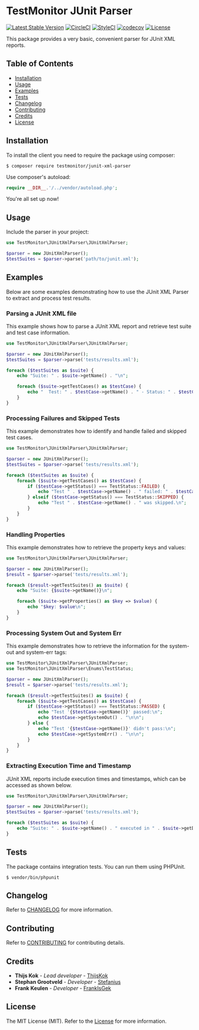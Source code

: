 # TestMonitor JUnit Parser

[![Latest Stable Version](https://poser.pugx.org/testmonitor/junit-xml-parser/v/stable)](https://packagist.org/packages/testmonitor/junit-xml-parser)
[![CircleCI](https://img.shields.io/circleci/project/github/testmonitor/junit-xml-parser.svg)](https://circleci.com/gh/testmonitor/junit-xml-parser)
[![StyleCI](https://styleci.io/repos/934299329/shield)](https://styleci.io/repos/934299329)
[![codecov](https://codecov.io/gh/testmonitor/junit-xml-parser/graph/badge.svg?token=OX609Y0IJY)](https://codecov.io/gh/testmonitor/junit-xml-parser)
[![License](https://poser.pugx.org/testmonitor/junit-xml-parser/license)](https://packagist.org/packages/testmonitor/junit-xml-parser)

This package provides a very basic, convenient parser for JUnit XML reports.

## Table of Contents

- [Installation](#installation)
- [Usage](#usage)
- [Examples](#examples)
- [Tests](#tests)
- [Changelog](#changelog)
- [Contributing](#contributing)
- [Credits](#credits)
- [License](#license)

## Installation

To install the client you need to require the package using composer:

	$ composer require testmonitor/junit-xml-parser

Use composer's autoload:

```php
require __DIR__.'/../vendor/autoload.php';
```

You're all set up now!

## Usage

Include the parser in your project:

```php
use TestMonitor\JUnitXmlParser\JUnitXmlParser;

$parser = new JUnitXmlParser();
$testSuites = $parser->parse('path/to/junit.xml');
```

## Examples

Below are some examples demonstrating how to use the JUnit XML Parser to extract and process test results.

### Parsing a JUnit XML file

This example shows how to parse a JUnit XML report and retrieve test suite and test case information.

```php
use TestMonitor\JUnitXmlParser\JUnitXmlParser;

$parser = new JUnitXmlParser();
$testSuites = $parser->parse('tests/results.xml');

foreach ($testSuites as $suite) {
    echo "Suite: " . $suite->getName() . "\n";

    foreach ($suite->getTestCases() as $testCase) {
        echo "  Test: " . $testCase->getName() . " - Status: " . $testCase->getStatus()->name . "\n";
    }
}
```

### Processing Failures and Skipped Tests

This example demonstrates how to identify and handle failed and skipped test cases.

```php
use TestMonitor\JUnitXmlParser\JUnitXmlParser;

$parser = new JUnitXmlParser();
$testSuites = $parser->parse('tests/results.xml');

foreach ($testSuites as $suite) {
    foreach ($suite->getTestCases() as $testCase) {
        if ($testCase->getStatus() === TestStatus::FAILED) {
            echo "Test " . $testCase->getName() . " failed: " . $testCase->getFailureMessage() . "\n";
        } elseif ($testCase->getStatus() === TestStatus::SKIPPED) {
            echo "Test " . $testCase->getName() . " was skipped.\n";
        }
    }
}
```

### Handling Properties

This example demonstrates how to retrieve the property keys and values:

```php
use TestMonitor\JUnitXmlParser\JUnitXmlParser;

$parser = new JUnitXmlParser();
$result = $parser->parse('tests/results.xml');

foreach ($result->getTestSuites() as $suite) {
    echo "Suite: {$suite->getName()}\n";

    foreach ($suite->getProperties() as $key => $value) {
        echo "$key: $value\n";
    }
}
```

### Processing System Out and System Err

This example demonstrates how to retrieve the information for the system-out and system-err tags:

```php
use TestMonitor\JUnitXmlParser\JUnitXmlParser;
use TestMonitor\JUnitXmlParser\Enums\TestStatus;

$parser = new JUnitXmlParser();
$result = $parser->parse('tests/results.xml');

foreach ($result->getTestSuites() as $suite) {
    foreach ($suite->getTestCases() as $testCase) {
        if ($testCase->getStatus() === TestStatus::PASSED) {
            echo "Test '{$testCase->getName()}' passed:\n";
            echo $testCase->getSystemOut() . "\n\n";
        } else {
            echo "Test '{$testCase->getName()}' didn't pass:\n";
            echo $testCase->getSystemErr() . "\n\n";
        }
    }
}
```

### Extracting Execution Time and Timestamp

JUnit XML reports include execution times and timestamps, which can be accessed as shown below.

```php
use TestMonitor\JUnitXmlParser\JUnitXmlParser;

$parser = new JUnitXmlParser();
$testSuites = $parser->parse('tests/results.xml');

foreach ($testSuites as $suite) {
    echo "Suite: " . $suite->getName() . " executed in " . $suite->getDuration() . " seconds on " . $suite->getTimestamp() . "\n";
}
```

## Tests

The package contains integration tests. You can run them using PHPUnit.

    $ vendor/bin/phpunit

## Changelog

Refer to [CHANGELOG](CHANGELOG.md) for more information.

## Contributing

Refer to [CONTRIBUTING](CONTRIBUTING.md) for contributing details.

## Credits

* **Thijs Kok** - *Lead developer* - [ThijsKok](https://github.com/thijskok)
* **Stephan Grootveld** - *Developer* - [Stefanius](https://github.com/stefanius)
* **Frank Keulen** - *Developer* - [FrankIsGek](https://github.com/frankisgek)

## License

The MIT License (MIT). Refer to the [License](LICENSE.md) for more information.
